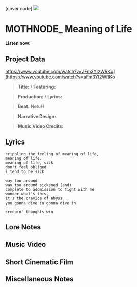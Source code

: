 [cover code] ![](57175019_319474918741616_8502199518755923887_n.jpg)

# MOTHNODE_ Meaning of Life

**Listen now:** 

## Project Data

https://www.youtube.com/watch?v=aFm3YI2WRKo](https://www.youtube.com/watch?v=aFm3YI2WRKo

> **Title:**  / **Featuring:** 

> **Production:**  / **Lyrics:** 

> **Beat:** NetuH

> **Narrative Design:**

> **Music Video Credits:**


## Lyrics

```
crippling the feeling of meaning of life, 
meaning of life, 
meaning of life, sick
don't feel obliged 
i tend to be sick

way too around 
way too around sickened (and)
complete to addmission to fight with me
wonder what's this, 
it's the crevice of abyss 
you gonna dive in gonna dive in

creepin' thoughts win

```

## Lore Notes

## Music Video

## Short Cinematic Film

## Miscellaneous Notes
